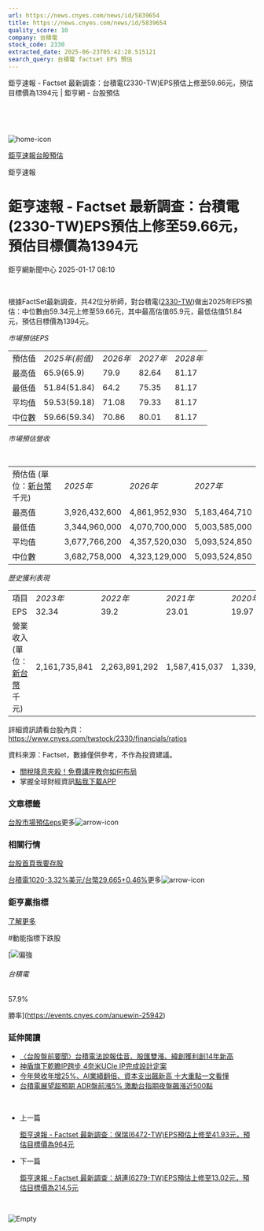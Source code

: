 ```yaml
---
url: https://news.cnyes.com/news/id/5839654
title: https://news.cnyes.com/news/id/5839654
quality_score: 10
company: 台積電
stock_code: 2330
extracted_date: 2025-06-23T05:42:28.515121
search_query: 台積電 factset EPS 預估
---
```


鉅亨速報 - Factset 最新調查：台積電(2330-TW)EPS預估上修至59.66元，預估目標價為1394元 | 鉅亨網 - 台股預估

‌

‌

![home-icon](/assets/icons/breadCrumb/symbol-icon-home.svg)

[鉅亨速報](/news/cat/anue_live)[台股預估](/news/cat/tw_forecast)

鉅亨速報

# 鉅亨速報 - Factset 最新調查：台積電(2330-TW)EPS預估上修至59.66元，預估目標價為1394元

鉅亨網新聞中心 2025-01-17 08:10

‌

根據FactSet最新調查，共42位分析師，對台積電([2330-TW](https://www.cnyes.com/twstock/2330))做出2025年EPS預估：中位數由59.34元上修至59.66元，其中最高估值65.9元，最低估值51.84元，預估目標價為1394元。

*市場預估EPS*

|  |  |  |  |  |
| --- | --- | --- | --- | --- |
| 預估值 | *2025年(前值)* | *2026年* | *2027年* | *2028年* |
| 最高值 | 65.9(65.9) | 79.9 | 82.64 | 81.17 |
| 最低值 | 51.84(51.84) | 64.2 | 75.35 | 81.17 |
| 平均值 | 59.53(59.18) | 71.08 | 79.33 | 81.17 |
| 中位數 | 59.66(59.34) | 70.86 | 80.01 | 81.17 |

*市場預估營收*

‌

|  |  |  |  |
| --- | --- | --- | --- |
| 預估值 (單位：[新台幣](https://invest.cnyes.com/forex/detail/usdtwd)千元) | *2025年* | *2026年* | *2027年* |
| 最高值 | 3,926,432,600 | 4,861,952,930 | 5,183,464,710 |
| 最低值 | 3,344,960,000 | 4,070,700,000 | 5,003,585,000 |
| 平均值 | 3,677,766,200 | 4,357,520,030 | 5,093,524,850 |
| 中位數 | 3,682,758,000 | 4,323,129,000 | 5,093,524,850 |

*歷史獲利表現*

|  |  |  |  |  |
| --- | --- | --- | --- | --- |
| 項目 | *2023年* | *2022年* | *2021年* | *2020年* |
| EPS | 32.34 | 39.2 | 23.01 | 19.97 |
| 營業收入 (單位：[新台幣](https://invest.cnyes.com/forex/detail/usdtwd)千元) | 2,161,735,841 | 2,263,891,292 | 1,587,415,037 | 1,339,254,811 |

詳細資訊請看台股內頁：  
<https://www.cnyes.com/twstock/2330/financials/ratios>

資料來源：Factset，數據僅供參考，不作為投資建議。

* [關稅降息夾殺！免費講座教你如何布局](https://www.rsc.com.tw/Cnyes_RSC/SeminarBooking2025InvestmentOutlook.aspx?utm_source=anue&utm_medium=usstocks_end)
* 掌握全球財經資訊[點我下載APP](http://www.cnyes.com/app/?utm_source=mweb&utm_medium=HamMenuBanner&utm_campaign=fixed&utm_content=entr)

### 文章標籤

[台股](https://news.cnyes.com/tag/台股 "台股")[市場預估](https://news.cnyes.com/tag/市場預估 "市場預估")[eps](https://news.cnyes.com/tag/eps "eps")更多![arrow-icon](/assets/icons/arrows/arrow-down.svg)

### 相關行情

[台股首頁](https://www.cnyes.com/twstock)[我要存股](https://supr.link/8OHaU)

[台積電1020-3.32%](https://www.cnyes.com/twstock/2330)[美元/台幣29.665+0.46%](https://invest.cnyes.com/forex/detail/USDTWD)更多![arrow-icon](/assets/icons/arrows/arrow-down.svg)

### 鉅亨贏指標

[了解更多](https://events.cnyes.com/anuewin-25942)

#動能指標下跌股

[![偏強](/assets/icons/win-indicator/long.svg)

###### 台積電

57.9%

勝率](https://events.cnyes.com/anuewin-25942)

### 延伸閱讀

* [〈台股盤前要聞〉台積電法說報佳音、股匯雙漲、緯創獲利創14年新高](/news/id/5839545)
* [神盾旗下乾瞻IP跨步 4奈米UCIe IP完成設計定案](/news/id/5839453)
* [今年營收年增25%、AI業績翻倍、資本支出飆新高 十大重點一文看懂](/news/id/5839411)
* [台積電展望超預期 ADR盤前漲5% 激勵台指期夜盤飆漲近500點](/news/id/5839378)

‌

* 上一篇

  [鉅亨速報 - Factset 最新調查：保瑞(6472-TW)EPS預估上修至41.93元，預估目標價為964元](/news/id/5840042)
* 下一篇

  [鉅亨速報 - Factset 最新調查：胡連(6279-TW)EPS預估上修至13.02元，預估目標價為214.5元](/news/id/5839356)

‌

![Empty](/assets/icons/skeleton/empty-image.svg)

‌